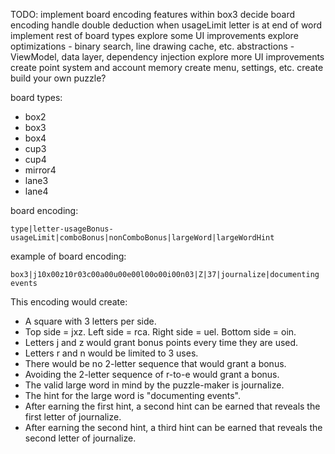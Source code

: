 TODO:
implement board encoding features within box3
decide board encoding
handle double deduction when usageLimit letter is at end of word
implement rest of board types
explore some UI improvements
explore optimizations - binary search, line drawing cache, etc.
abstractions - ViewModel, data layer, dependency injection
explore more UI improvements
create point system and account memory
create menu, settings, etc.
create build your own puzzle?

board types:
- box2
- box3
- box4
- cup3
- cup4
- mirror4
- lane3
- lane4

board encoding:

```
type|letter-usageBonus-usageLimit|comboBonus|nonComboBonus|largeWord|largeWordHint
```

example of board encoding:

```
box3|j10x00z10r03c00a00u00e00l00o00i00n03|Z|37|journalize|documenting events
```

This encoding would create:
- A square with 3 letters per side.
- Top side = jxz. Left side = rca. Right side = uel. Bottom side = oin.
- Letters j and z would grant bonus points every time they are used.
- Letters r and n would be limited to 3 uses.
- There would be no 2-letter sequence that would grant a bonus.
- Avoiding the 2-letter sequence of r-to-e would grant a bonus.
- The valid large word in mind by the puzzle-maker is journalize.
- The hint for the large word is "documenting events".
- After earning the first hint, a second hint can be earned that reveals the first letter of journalize.
- After earning the second hint, a third hint can be earned that reveals the second letter of journalize.
